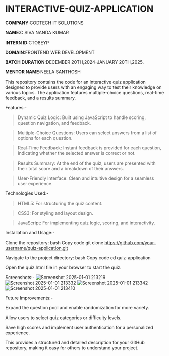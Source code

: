# INTERACTIVE-QUIZ-APPLICATION

**COMPANY**:CODTECH IT SOLUTIONS

**NAME**:C SIVA NANDA KUMAR

**INTERN ID**:CTO8EYP

**DOMAIN**:FRONTEND WEB DEVELOPMENT

**BATCH DURATION**:DECEMBER 20TH,2024-JANUARY 20TH,2025.

**MENTOR NAME**:NEELA SANTHOSH


This repository contains the code for an interactive quiz application designed to provide users with an engaging way to test their knowledge on various topics. The application features multiple-choice questions, real-time feedback, and a results summary.

Features:-

>Dynamic Quiz Logic: Built using JavaScript to handle scoring, question navigation, and feedback.

>Multiple-Choice Questions: Users can select answers from a list of options for each question.

>Real-Time Feedback: Instant feedback is provided for each question, indicating whether the selected answer is correct or not.

>Results Summary: At the end of the quiz, users are presented with their total score and a breakdown of their answers.

>User-Friendly Interface: Clean and intuitive design for a seamless user experience.

Technologies Used:-

>HTML5: For structuring the quiz content.

>CSS3: For styling and layout design.

>JavaScript: For implementing quiz logic, scoring, and interactivity.

Installation and Usage:-

Clone the repository:
bash
Copy code
git clone https://github.com/your-username/quiz-application.git

Navigate to the project directory:
bash
Copy code
cd quiz-application

Open the quiz.html file in your browser to start the quiz.

Screenshots:-
![Screenshot 2025-01-01 213219](https://github.com/user-attachments/assets/221a3db0-9ce3-41b5-82ac-d0c1ef1c7665)
![Screenshot 2025-01-01 213332](https://github.com/user-attachments/assets/c9a340fb-a389-455a-aa3e-788d4eab9897)
![Screenshot 2025-01-01 213342](https://github.com/user-attachments/assets/077f13df-ad9a-4852-a89a-c3ec6b471340)
![Screenshot 2025-01-01 213410](https://github.com/user-attachments/assets/30b702d9-720d-412e-a44a-7d57d9126ca8)





Future Improvements:-

Expand the question pool and enable randomization for more variety.

Allow users to select quiz categories or difficulty levels.

Save high scores and implement user authentication for a personalized experience.

This provides a structured and detailed description for your GitHub repository, making it easy for others to understand your project.






